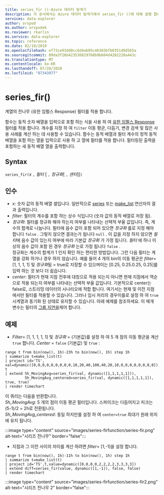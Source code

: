 ```yaml
---
title: series_fir ()-Azure 데이터 탐색기
description: 이 문서에서는 Azure 데이터 탐색기에서 series_fir ()에 대해 설명 합니다.
services: data-explorer
author: orspod
ms.author: orspodek
ms.reviewer: rkarlin
ms.service: data-explorer
ms.topic: reference
ms.date: 02/19/2019
ms.openlocfilehash: ef72ce93dd0cc6d4ab95c46365bfb0351d9d565a
ms.sourcegitcommit: 09da3f26b4235368297b8b9b604d4282228a443c
ms.translationtype: MT
ms.contentlocale: ko-KR
ms.lasthandoff: 07/28/2020
ms.locfileid: "87343977"
---
```

# <a name="series_fir"></a>series_fir()

계열의 전나무 (유한 임펄스 Response) 필터를 적용 합니다.  

함수는 동적 숫자 배열을 입력으로 포함 하는 식을 사용 하 여 [유한 임펄스 Response](https://en.wikipedia.org/wiki/Finite_impulse_response) 필터를 적용 합니다. 계수를 지정 하 여 `filter` 이동 평균, 다듬기, 변경 검색 및 많은 사용 사례를 계산 하는 데 사용할 수 있습니다. 함수는 동적 배열과 필터 계수의 정적 동적 배열을 포함 하는 열을 입력으로 사용 하 고 열에 필터를 적용 합니다. 필터링된 출력을 포함하는 새 동적 배열 열을 출력합니다.  

## <a name="syntax"></a>Syntax

`series_fir(`*x* `,` *필터* [ `,` *정규화*[ `,` *센터*]]`)`

## <a name="arguments"></a>인수

* *x*: 숫자 값의 동적 배열 셀입니다. 일반적으로 [series](make-seriesoperator.md) 또는 [make_list](makelist-aggfunction.md) 연산자의 결과 출력입니다.
* *filter*: 필터의 계수를 포함 하는 상수 식입니다 (숫자 값의 동적 배열로 저장 됨).
* *정규화*: 필터를 정규화 해야 하는지 여부를 나타내는 선택적 부울 값입니다. 즉, 계수의 합계로 나눕니다. 필터에 음수 값이 포함 되어 있으면 *정규화* 를로 지정 해야 합니다 `false` . 그렇지 않으면 결과는가 됩니다 `null` . 이 값을 지정 하지 않으면 *필터*에 음수 값이 있는지 여부에 따라 기본값 *정규화* 가 가정 됩니다. *필터* 에 하나 이상의 음수 값이 포함 된 경우 *정규화* 는로 가정 됩니다 `false` .  
정규화는 계수의 합계가 1 인지 확인 하는 편리한 방법입니다. 그런 다음 필터는 계열을 강화 하거나 경우 하지 않습니다. 예를 들어 4 개의 bin의 이동 평균은 *filter*= [1, 1, 1, 1] 및 *정규화*됨 = true로 지정할 수 있으며이는 [0.25, 0.25.0.25, 0.25]를 입력 하는 것 보다 더 쉽습니다.
* *center*: 필터가 현재 지점 전후에 대칭으로 적용 되는지 아니면 현재 지점에서 역순으로 적용 되는지 여부를 나타내는 선택적 부울 값입니다. 기본적으로 center는 false로, 스트리밍 데이터의 시나리오에 적합 합니다. 여기서는 현재 및 이전 지점 에서만 필터를 적용할 수 있습니다. 그러나 임시 처리의 경우이를로 설정 하 여 `true` 시계열과 동기화 된 상태로 유지할 수 있습니다. 아래 예제를 참조하세요. 이 매개 변수는 필터의 [그룹 지연을](https://en.wikipedia.org/wiki/Group_delay_and_phase_delay)제어 합니다.

## <a name="examples"></a>예제

* *Filter*= [1, 1, 1, 1, 1] 및 *정규화* = (기본값)를 설정 하 여 5 개 점의 이동 평균을 계산 `true` 합니다. *Center* = `false` (기본값) 및 `true` :

<!-- csl: https://help.kusto.windows.net:443/Samples -->
```kusto
range t from bin(now(), 1h)-23h to bin(now(), 1h) step 1h
| summarize t=make_list(t)
| project id='TS', val=dynamic([0,0,0,0,0,0,0,0,0,10,20,40,100,40,20,10,0,0,0,0,0,0,0,0]), t
| extend 5h_MovingAvg=series_fir(val, dynamic([1,1,1,1,1])),
         5h_MovingAvg_centered=series_fir(val, dynamic([1,1,1,1,1]), true, true)
| render timechart
```

이 쿼리는 다음을 반환합니다.  
*5h_MovingAvg*: 5 개의 점이 이동 평균 필터입니다. 스파이크는 다듬어지고 피크는 (5-1)/2 = 2h로 전환됩니다.  
*5h_MovingAvg_centered*: 동일 하지만를 설정 하 여 `center=true` 최대가 원래 위치에 유지 됩니다.

:::image type="content" source="images/series-firfunction/series-fir.png" alt-text="시리즈 전나무" border="false":::

* 지점과 그 이전 사이의 차이를 계산 하려면 *filter*= [1,-1]을 설정 합니다.

<!-- csl: https://help.kusto.windows.net:443/Samples -->
```kusto
range t from bin(now(), 1h)-11h to bin(now(), 1h) step 1h
| summarize t=make_list(t)
| project id='TS',t,value=dynamic([0,0,0,0,2,2,2,2,3,3,3,3])
| extend diff=series_fir(value, dynamic([1,-1]), false, false)
| render timechart
```

:::image type="content" source="images/series-firfunction/series-fir2.png" alt-text="시리즈 전나무 2" border="false":::
